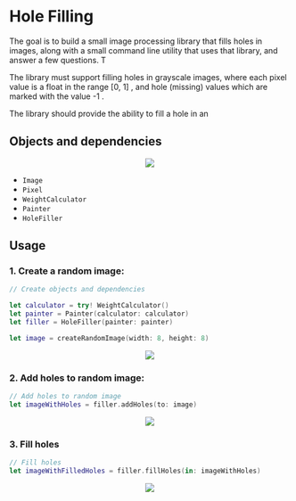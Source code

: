 # Hole Filling 

The goal is to build a small image processing library that fills holes in images, along with a small command line utility that uses that library, and answer a few questions. T

The library must support filling holes in grayscale images, where each pixel value is a float in the range [0, 1] , and hole (missing) values which are marked with the value -1 . 

The library should provide the ability to fill a hole in an 

## Objects and dependencies
<p align="center">
  <img src=“Objects.png”>
</p>

- `Image`
- `Pixel`
- `WeightCalculator`
- `Painter`
- `HoleFiller`


## Usage

### 1. Create a random image:
```swift
// Create objects and dependencies

let calculator = try! WeightCalculator()
let painter = Painter(calculator: calculator)
let filler = HoleFiller(painter: painter)

let image = createRandomImage(width: 8, height: 8)
```

<p align="center">
  <img src=“original.png”>
</p>


### 2. Add holes to random image:

```swift
// Add holes to random image
let imageWithHoles = filler.addHoles(to: image)
```

<p align="center">
  <img src=“holes.png”>
</p>

### 3. Fill holes

```swift
// Fill holes 
let imageWithFilledHoles = filler.fillHoles(in: imageWithHoles)
```
<p align="center">
  <img src=“filled.png”>
</p>



